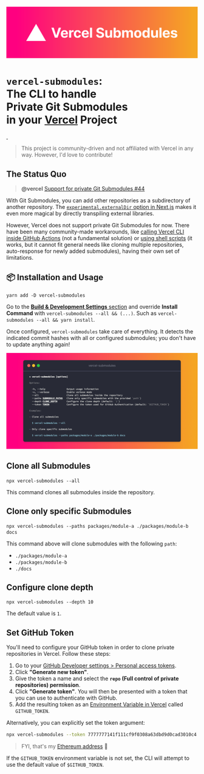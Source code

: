 [![Vercel Submodules](https://raw.githubusercontent.com/junhoyeo/vercel-submodules/main/docs/images/vercel-submodules.svg)](https://www.npmjs.com/package/vercel-submodules)

<h1>
  <code>vercel-submodules</code>: <br />
  The CLI to handle <br />
  <strong>Private Git Submodules</strong> <br />
  in your <strong>
    <a href='https://vercel.com/home'>Vercel</a> Project
  </strong>
</h1>

<a aria-label="npm version" href="https://www.npmjs.com/package/vercel-submodules">
  <img alt="" src="https://badgen.net/npm/v/vercel-submodules">
</a>
<a aria-label="License" href="https://github.com/junhoyeo/vercel-submodules/blob/main/LICENSE">
  <img alt="" src="https://badgen.net/npm/license/vercel-submodules">
</a>

> This project is community-driven and not affiliated with Vercel in any way. However, I'd love to contribute!

## The Status Quo

> **@vercel** [Support for private Git Submodules #44](https://github.com/orgs/vercel/discussions/44)

With Git Submodules, you can add other repositories as a subdirectory of another repository. The [`experimental.externalDir` option in Next.js](https://github.com/vercel/next.js/pull/22867) makes it even more magical by directly transpiling external libraries.

However, Vercel does not support private Git Submodules for now. There have been many community-made workarounds, like [calling Vercel CLI inside GitHub Actions](https://github.com/vercel/community/discussions/44#discussioncomment-22319) (not a fundamental solution) or [using shell scripts](https://github.com/beeinger/vercel-private-submodule) (it works, but it cannot fit general needs like cloning multiple repositories, auto-response for newly added submodules), having their own set of limitations.

## 📦 Installation and Usage

```
yarn add -D vercel-submodules
```

Go to the [**Build & Development Settings** section](https://vercel.com/docs/concepts/deployments/configure-a-build#build-and-development-settings) and override **Install Command** with `vercel-submodules --all && (...)`. Such as `vercel-submodules --all && yarn install`.

Once configured, `vercel-submodules` take care of everything. It detects the indicated commit hashes with all or configured submodules; you don't have to update anything again!

[![Usage information for `vercel-submodules`](https://raw.githubusercontent.com/junhoyeo/vercel-submodules/main/docs/images/usage-information.jpg?v=2)](https://www.npmjs.com/package/vercel-submodules)

## Clone all Submodules

```
npx vercel-submodules --all
```

This command clones all submodules inside the repository.

## Clone only specific Submodules

```
npx vercel-submodules --paths packages/module-a ./packages/module-b docs
```

This command above will clone submodules with the following `path`:

- `./packages/module-a`
- `./packages/module-b`
- `./docs`

## Configure clone depth

```
npx vercel-submodules --depth 10
```

The default value is `1`.

## Set GitHub Token

You'll need to configure your GitHub token in order to clone private repositories in Vercel. Follow these steps:

1. Go to your [GitHub Developer settings > Personal access tokens](https://github.com/settings/tokens/new).
2. Click **"Generate new token"**.
3. Give the token a name and select the **`repo` (Full control of private repositories) permission**.
4. Click **"Generate token"**. You will then be presented with a token that you can use to authenticate with GitHub.
5. Add the resulting token as an [Environment Variable in Vercel](https://vercel.com/docs/concepts/projects/environment-variables) called `GITHUB_TOKEN`.

Alternatively, you can explicitly set the token argument:

```bash
npx vercel-submodules --token 7777777141f111cf9f0308a63dbd9d0cad3010c4
```

> FYI, that's my [Ethereum address](https://etherscan.io/enslookup-search?search=junhoyeo.eth) 💎

If the `GITHUB_TOKEN` environment variable is not set, the CLI will attempt to use the default value of `$GITHUB_TOKEN`.
